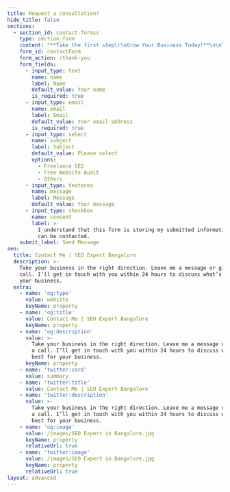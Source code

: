 ```yaml
---
title: Request a consultation?
hide_title: false
sections:
  - section_id: contact-formss
    type: section_form
    content: "**Take the first step\r\nGrow Your Business Today!**\n\nTake your business in the right direction. Leave me a message or give me a call. I’ll get in touch with\r\nyou within 24 hours to discuss what’s best for your business.\n\nEmail me contact@seoexpertbengaluru.com\n\nCall me for quick response +91-9886621210\n"
    form_id: contactForm
    form_action: /thank-you
    form_fields:
      - input_type: text
        name: name
        label: Name
        default_value: Your name
        is_required: true
      - input_type: email
        name: email
        label: Email
        default_value: Your email address
        is_required: true
      - input_type: select
        name: subject
        label: Subject
        default_value: Please select
        options:
          - Freelance SEO
          - Free Website Audit
          - Others
      - input_type: textarea
        name: message
        label: Message
        default_value: Your message
      - input_type: checkbox
        name: consent
        label: >-
          I understand that this form is storing my submitted information so I
          can be contacted.
    submit_label: Send Message
seo:
  title: Contact Me | SEO Expert Bangalore
  description: >-
    Take your business in the right direction. Leave me a message or give me a
    call. I’ll get in touch with you within 24 hours to discuss what’s best for
    your business.
  extra:
    - name: 'og:type'
      value: website
      keyName: property
    - name: 'og:title'
      value: Contact Me | SEO Expert Bangalore
      keyName: property
    - name: 'og:description'
      value: >-
        Take your business in the right direction. Leave me a message or give me
        a call. I’ll get in touch with you within 24 hours to discuss what’s
        best for your business.
      keyName: property
    - name: 'twitter:card'
      value: summary
    - name: 'twitter:title'
      value: Contact Me | SEO Expert Bangalore
    - name: 'twitter:description'
      value: >-
        Take your business in the right direction. Leave me a message or give me
        a call. I’ll get in touch with you within 24 hours to discuss what’s
        best for your business.
    - name: 'og:image'
      value: /images/SEO Expert in Bangalore.jpg
      keyName: property
      relativeUrl: true
    - name: 'twitter:image'
      value: /images/SEO Expert in Bangalore.jpg
      keyName: property
      relativeUrl: true
layout: advanced
---
```

